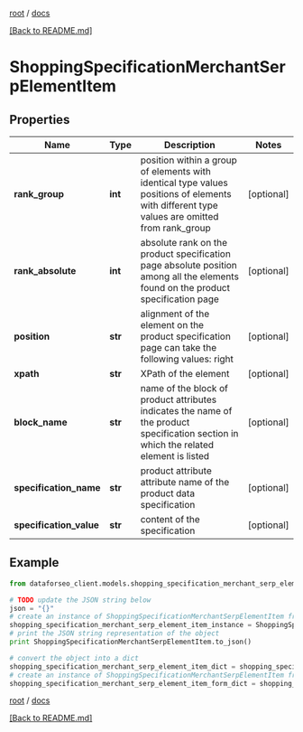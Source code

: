 [root](./../ "root") / [docs](./ "docs")

[[Back to README.md]](./../README.md "[Back to README.md]")

# ShoppingSpecificationMerchantSerpElementItem

## Properties

Name | Type | Description | Notes
------------ | ------------- | ------------- | -------------
**rank_group** | **int** | position within a group of elements with identical type values positions of elements with different type values are omitted from rank_group | [optional]
**rank_absolute** | **int** | absolute rank on the product specification page absolute position among all the elements found on the product specification page | [optional]
**position** | **str** | alignment of the element on the product specification page can take the following values: right | [optional]
**xpath** | **str** | XPath of the element | [optional]
**block_name** | **str** | name of the block of product attributes indicates the name of the product specification section in which the related element is listed | [optional]
**specification_name** | **str** | product attribute attribute name of the product data specification | [optional]
**specification_value** | **str** | content of the specification | [optional]

## Example

```python
from dataforseo_client.models.shopping_specification_merchant_serp_element_item import ShoppingSpecificationMerchantSerpElementItem

# TODO update the JSON string below
json = "{}"
# create an instance of ShoppingSpecificationMerchantSerpElementItem from a JSON string
shopping_specification_merchant_serp_element_item_instance = ShoppingSpecificationMerchantSerpElementItem.from_json(json)
# print the JSON string representation of the object
print ShoppingSpecificationMerchantSerpElementItem.to_json()

# convert the object into a dict
shopping_specification_merchant_serp_element_item_dict = shopping_specification_merchant_serp_element_item_instance.to_dict()
# create an instance of ShoppingSpecificationMerchantSerpElementItem from a dict
shopping_specification_merchant_serp_element_item_form_dict = shopping_specification_merchant_serp_element_item.from_dict(shopping_specification_merchant_serp_element_item_dict)
```

  

[root](./../ "root") / [docs](./ "docs")

[[Back to README.md]](./../README.md "[Back to README.md]")